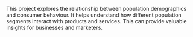 This project explores the relationship between population demographics and consumer behaviour. 
It helps understand how different population segments interact with products and services. 
This can provide valuable insights for businesses and marketers.
